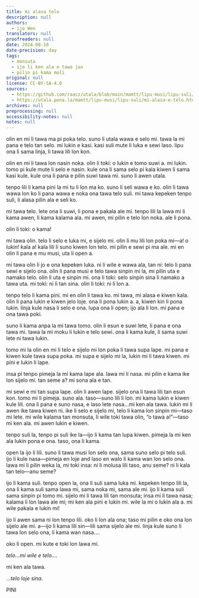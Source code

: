 ```yaml
---
title: mi alasa telo
description: null
authors:
  - ijo Wen
translators: null
proofreaders: null
date: 2024-08-10
date-precision: day
tags:
  - monsuta
  - ijo li ken ala e tawa jan
  - pilin pi kama moli
original: null
license: CC-BY-SA-4.0
sources:
  - https://github.com/raacz/utala/blob/main/mamtt/lipu-musi/lipu-suli/mi-alasa-e-telo.md
  - https://utala.pona.la/mamtt/lipu-musi/lipu-suli/mi-alasa-e-telo.html
archives: null
preprocessing: null
accessibility-notes: null
notes: null
---
```


olin en mi li tawa ma pi poka telo. suno li utala wawa e selo mi. tawa la mi pana e telo tan selo. mi lukin e kasi. kasi suli mute li luka e sewi laso. lipu ona li sama linja, li tawa lili lon kon. 

olin en mi li tawa lon nasin noka. olin li toki: o lukin e tomo suwi a. mi lukin. tomo pi kule mute li selo e nasin. kule ona li sama selo pi kala kiwen li sama kasi kule. kule ona li pana e pilin suwi tawa mi. suno li awen utala. 

tenpo lili li kama pini la mi tu li lon ma ko. suno li seli wawa e ko. olin li tawa wawa lon ko li pana wawa e noka ona tawa telo suli. mi tawa kepeken tenpo suli, li alasa pilin ala e seli ko. 

mi tawa telo. lete ona li suwi, li pona e pakala ale mi. tenpo lili la lawa mi li kama awen, li kama kalama ala. mi awen, mi pilin e telo lon noka. ale li pona. 

olin li toki: o kama!

mi tawa olin. telo li selo e luka mi, e sijelo mi. olin li mu lili lon poka mi—a! o lukin! kala a! kala lili li suno kiwen lon telo. mi pilin e sewi pi ma ale. mi en olin li pana e mu musi, uta li open a. 

mi tawa olin li jo e ona kepeken luka. ni li wile e wawa ala, tan ni: telo li pana sewi e sijelo ona. olin li pana musi e telo tawa sinpin mi la, mi pilin uta e namako telo. olin li uta e sinpin mi. ona li toki: selo sinpin sina li namako a tawa uta. mi toki: ni li tan sina. olin li toki: ni li lon a. 

tenpo telo li kama pini. mi en olin li tawa ko. mi tawa, mi alasa e kiwen kala. olin li pana lukin e kiwen jelo loje. ona li pona lukin a. a, kiwen kin li pona lukin. linja kule nasa li selo e ona. lupa ona li open; ijo ala li lon. mi pana e ona tawa poki. 

suno li kama anpa la mi tawa tomo. olin li esun e suwi lete, li pana e ona tawa mi. tawa la mi moku li lukin e telo sewi. ona li kama kule, li sama suwi lete ni tawa lukin. 

tomo mi la olin en mi li telo e sijelo mi lon poka li tawa supa lape. mi pana e kiwen kule tawa supa poka. mi supa e sijelo mi la, lukin mi li tawa kiwen. mi pini e lukin li lape. 

insa pi tenpo pimeja la mi kama lape ala. lawa mi li nasa. mi pilin e kama ike lon sijelo mi. tan seme a? mi sona ala e tan. 

mi sewi e mi tan supa lape. olin li awen lape. sijelo ona li tawa lili tan esun kon. tomo mi li pimeja. suno ala. taso—suno lili li lon. mi kama lukin e kiwen kule lili. ona li pana e suno nasa, e laso lete nasa…mi ken ala tawa. lukin mi li awen ike tawa kiwen ni. ike li selo e sijelo mi, telo li kama lon sinpin mi—taso mi lete. mi wile kalama tan monsuta, li wile toki tawa olin, “o tawa a!”—taso mi ken ala. mi awen lukin e kiwen. 

tenpo suli la, tenpo pi suli ike la—ijo li kama tan lupa kiwen. pimeja la mi ken ala lukin pona e ona. taso, ona li kama. 

open la ijo li lili. suno li tawa musi lon selo ona, sama suno selo pi telo suli. ijo li kule nasa—pimeja en loje and laso en walo li kama wan lon selo ona. lawa mi li pilin weka la, mi toki insa: ni li molusa lili taso, anu seme? ni li kala tan telo—anu seme? 

ijo li kama suli. tenpo open la, ona li suli sama luka mi. kepeken tenpo lili la, ona li kama suli sama lawa mi, sama noka mi, sama ale mi. ijo li kama suli sama sinpin pi tomo mi. sijelo mi li tawa lili tan monsuta; insa mi li tawa nasa; kalama li lon lawa ale mi; mi ken ala pini e lukin mi. wile la mi o lukin ala a. mi wile pakala e lukin mi! 

ijo li awen sama ni lon tenpo lili. oko li lon ala ona; taso mi pilin e oko ona lon sijelo ale mi. a—ijo li kama lili sin—lili sama sijelo ale mi. linja kule suno li tawa lon selo ona, li kama wan nasa…. 

oko li open. mi kute e toki lon lawa mi.

*telo…mi wile e telo….*

mi ken ala tawa.

*…telo loje sina.*

PINI
